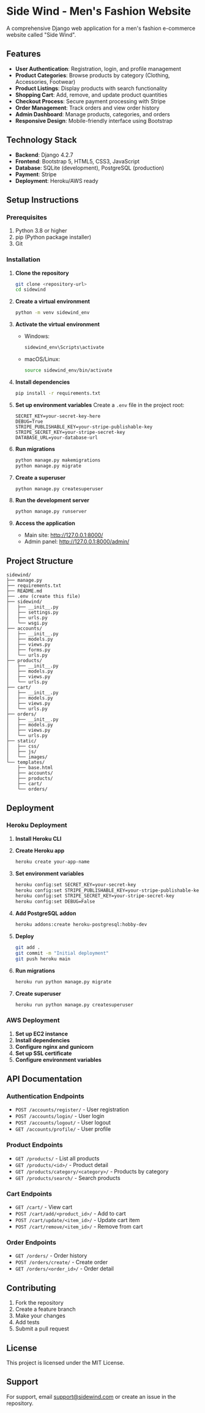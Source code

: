# Side Wind - Men's Fashion Website

A comprehensive Django web application for a men's fashion e-commerce website called "Side Wind".

## Features

- **User Authentication**: Registration, login, and profile management
- **Product Categories**: Browse products by category (Clothing, Accessories, Footwear)
- **Product Listings**: Display products with search functionality
- **Shopping Cart**: Add, remove, and update product quantities
- **Checkout Process**: Secure payment processing with Stripe
- **Order Management**: Track orders and view order history
- **Admin Dashboard**: Manage products, categories, and orders
- **Responsive Design**: Mobile-friendly interface using Bootstrap

## Technology Stack

- **Backend**: Django 4.2.7
- **Frontend**: Bootstrap 5, HTML5, CSS3, JavaScript
- **Database**: SQLite (development), PostgreSQL (production)
- **Payment**: Stripe
- **Deployment**: Heroku/AWS ready

## Setup Instructions

### Prerequisites

1. Python 3.8 or higher
2. pip (Python package installer)
3. Git

### Installation

1. **Clone the repository**
   ```bash
   git clone <repository-url>
   cd sidewind
   ```

2. **Create a virtual environment**
   ```bash
   python -m venv sidewind_env
   ```

3. **Activate the virtual environment**
   - Windows:
     ```bash
     sidewind_env\Scripts\activate
     ```
   - macOS/Linux:
     ```bash
     source sidewind_env/bin/activate
     ```

4. **Install dependencies**
   ```bash
   pip install -r requirements.txt
   ```

5. **Set up environment variables**
   Create a `.env` file in the project root:
   ```
   SECRET_KEY=your-secret-key-here
   DEBUG=True
   STRIPE_PUBLISHABLE_KEY=your-stripe-publishable-key
   STRIPE_SECRET_KEY=your-stripe-secret-key
   DATABASE_URL=your-database-url
   ```

6. **Run migrations**
   ```bash
   python manage.py makemigrations
   python manage.py migrate
   ```

7. **Create a superuser**
   ```bash
   python manage.py createsuperuser
   ```

8. **Run the development server**
   ```bash
   python manage.py runserver
   ```

9. **Access the application**
   - Main site: http://127.0.0.1:8000/
   - Admin panel: http://127.0.0.1:8000/admin/

## Project Structure

```
sidewind/
├── manage.py
├── requirements.txt
├── README.md
├── .env (create this file)
├── sidewind/
│   ├── __init__.py
│   ├── settings.py
│   ├── urls.py
│   └── wsgi.py
├── accounts/
│   ├── __init__.py
│   ├── models.py
│   ├── views.py
│   ├── forms.py
│   └── urls.py
├── products/
│   ├── __init__.py
│   ├── models.py
│   ├── views.py
│   └── urls.py
├── cart/
│   ├── __init__.py
│   ├── models.py
│   ├── views.py
│   └── urls.py
├── orders/
│   ├── __init__.py
│   ├── models.py
│   ├── views.py
│   └── urls.py
├── static/
│   ├── css/
│   ├── js/
│   └── images/
└── templates/
    ├── base.html
    ├── accounts/
    ├── products/
    ├── cart/
    └── orders/
```

## Deployment

### Heroku Deployment

1. **Install Heroku CLI**
2. **Create Heroku app**
   ```bash
   heroku create your-app-name
   ```

3. **Set environment variables**
   ```bash
   heroku config:set SECRET_KEY=your-secret-key
   heroku config:set STRIPE_PUBLISHABLE_KEY=your-stripe-publishable-key
   heroku config:set STRIPE_SECRET_KEY=your-stripe-secret-key
   heroku config:set DEBUG=False
   ```

4. **Add PostgreSQL addon**
   ```bash
   heroku addons:create heroku-postgresql:hobby-dev
   ```

5. **Deploy**
   ```bash
   git add .
   git commit -m "Initial deployment"
   git push heroku main
   ```

6. **Run migrations**
   ```bash
   heroku run python manage.py migrate
   ```

7. **Create superuser**
   ```bash
   heroku run python manage.py createsuperuser
   ```

### AWS Deployment

1. **Set up EC2 instance**
2. **Install dependencies**
3. **Configure nginx and gunicorn**
4. **Set up SSL certificate**
5. **Configure environment variables**

## API Documentation

### Authentication Endpoints
- `POST /accounts/register/` - User registration
- `POST /accounts/login/` - User login
- `POST /accounts/logout/` - User logout
- `GET /accounts/profile/` - User profile

### Product Endpoints
- `GET /products/` - List all products
- `GET /products/<id>/` - Product detail
- `GET /products/category/<category>/` - Products by category
- `GET /products/search/` - Search products

### Cart Endpoints
- `GET /cart/` - View cart
- `POST /cart/add/<product_id>/` - Add to cart
- `POST /cart/update/<item_id>/` - Update cart item
- `POST /cart/remove/<item_id>/` - Remove from cart

### Order Endpoints
- `GET /orders/` - Order history
- `POST /orders/create/` - Create order
- `GET /orders/<order_id>/` - Order detail

## Contributing

1. Fork the repository
2. Create a feature branch
3. Make your changes
4. Add tests
5. Submit a pull request

## License

This project is licensed under the MIT License.

## Support

For support, email support@sidewind.com or create an issue in the repository.
